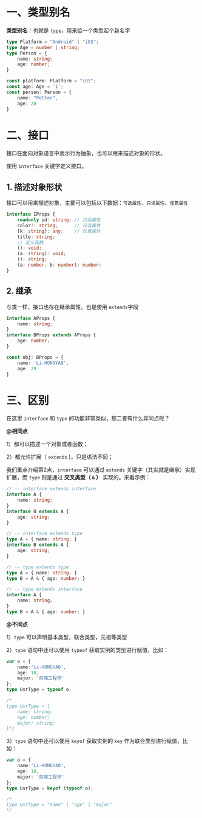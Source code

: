 # 一、类型别名

**类型别名**：也就是 `type`，用来给一个类型起个新名字

```typescript
type Platform = "Android" | "iOS";
type Age = number | string;
type Person = {
    name: string;
    age: number;
}

const platform: Platform = "iOS";
const age: Age = '1';
const person: Person = {
    name: "Petter",
    age: 28
}
```

# 二、接口

接口在面向对象语言中表示行为抽象，也可以用来描述对象的形状。

使用 `interface` 关键字定义接口。

## 1. 描述对象形状

接口可以用来描述对象，主要可以包括以下数据：`可选属性`、`只读属性`、`任意属性`

```typescript
interface IProps {
    readonly id: string; // 只读属性
    color?: string;      // 可选属性
    [k: string]: any;    // 任意属性
    title: string;
    // 定义函数
    (): void;
    (a: string): void;
    (): string;
    (a: number, b: number): number;
}
```

## 2. 继承

与类一样，接口也存在继承属性，也是使用 `extends`字段

```typescript
interface AProps {
    name: string;
}
interface BProps extends AProps {
    age: number;
}

const obj: BProps = {
    name: 'Li-HONGYAO',
    age: 29
}

```

# 三、区别

在这里 `interface` 和 `type` 的功能非常类似，那二者有什么异同点呢？

**@相同点**

1）都可以描述一个对象或者函数；

2）都允许扩展（ `extends` )，只是语法不同；

我们重点介绍第2点，`interface` 可以通过 `extends` 关键字（其实就是继承）实现扩展，而 `type` 则是通过 **交叉类型（ `&` ）** 实现的。来看示例：

```typescript
// -- interface extends interface
interface A {
    name: string;
}
interface B extends A {
    age: string;
}

// -- interface extends type 
type A = { name: string; }
interface B extends A {
    age: string;
}

// -- type extends type 
type A = { name: string; }
type B = A & { age: number; }

// -- type extends interface 
interface A {
    name: string;
}
type B = A & { age: number; }
```

**@不同点**

1）`type` 可以声明基本类型，联合类型，元祖等类型

2）`type` 语句中还可以使用 `typeof` 获取实例的类型进行赋值，比如：

```typescript
var o = {
    name:'Li-HONGYAO',
    age: 18,
    major: '前端工程师'
};
type UsrType = typeof o;

/*
type UsrType = {
    name: string;
    age: number;
    major: string;
}*/
```

3）`type` 语句中还可以使用 `keyof` 获取实例的 `key` 作为联合类型进行赋值，比如：

```typescript
var o = {
    name:'Li-HONGYAO',
    age: 18,
    major: '前端工程师'
};
type UsrType = keyof (typeof o);

/*
type UsrType = "name" | "age" | "major" 
*/
```

